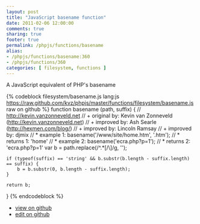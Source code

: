 ```yaml
---
layout: post
title: "JavaScript basename function"
date: 2011-02-06 12:00:00
comments: true
sharing: true
footer: true
permalink: /phpjs/functions/basename
alias:
- /phpjs/functions/basename:360
- /phpjs/functions/360
categories: [ filesystem, functions ]
---
```

A JavaScript equivalent of PHP's basename
<!-- more -->
{% codeblock filesystem/basename.js lang:js https://raw.github.com/kvz/phpjs/master/functions/filesystem/basename.js raw on github %}
function basename (path, suffix) {
    // http://kevin.vanzonneveld.net
    // +   original by: Kevin van Zonneveld (http://kevin.vanzonneveld.net)
    // +   improved by: Ash Searle (http://hexmen.com/blog/)
    // +   improved by: Lincoln Ramsay
    // +   improved by: djmix
    // *     example 1: basename('/www/site/home.htm', '.htm');
    // *     returns 1: 'home'
    // *     example 2: basename('ecra.php?p=1');
    // *     returns 2: 'ecra.php?p=1'
    var b = path.replace(/^.*[\/\\]/g, '');

    if (typeof(suffix) == 'string' && b.substr(b.length - suffix.length) == suffix) {
        b = b.substr(0, b.length - suffix.length);
    }

    return b;
}
{% endcodeblock %}
<ul>
 <li><a href="https://github.com/kvz/phpjs/blob/master/functions/filesystem/basename.js">view on github</a></li>
 <li><a href="https://github.com/kvz/phpjs/edit/master/functions/filesystem/basename.js">edit on github</a></li>
</ul>

